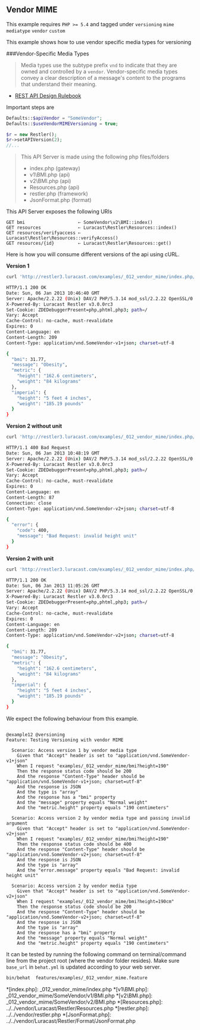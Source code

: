 ## Vendor MIME 

 This example requires `PHP >= 5.4` and tagged under `versioning` `mime` `mediatype` `vendor` `custom`


This example shows how to use vendor specific media types for versioning

###Vendor-Specific Media Types

> Media types use the subtype prefix `vnd` to indicate that they are owned and
> controlled by a `vendor`. Vendor-specific media types convey a clear description
> of a message's content to the programs that understand their meaning.
- [REST API Design Rulebook](http://books.google.com.sg/books?id=eABpzyTcJNIC&lpg=PA40&ots=vxTC21e8JB&dq=vendor%20specific%20media%20types&pg=PA40#v=onepage&q=vendor%20specific%20media%20types&f=false)

Important steps are

```php
Defaults::$apiVendor = "SomeVendor";
Defaults::$useVendorMIMEVersioning = true;

$r = new Restler();
$r->setAPIVersion(2);
//...
```

> This API Server is made using the following php files/folders
> 
> * index.php      (gateway)
> * v1\BMI.php      (api)
> * v2\BMI.php      (api)
> * Resources.php      (api)
> * restler.php      (framework)
> * JsonFormat.php      (format)

This API Server exposes the following URIs

    GET bmi                    ⇠ SomeVendor\v2\BMI::index()
    GET resources              ⇠ Luracast\Restler\Resources::index()
    GET resources/verifyaccess ⇠ Luracast\Restler\Resources::verifyAccess()
    GET resources/{id}         ⇠ Luracast\Restler\Resources::get()


Here is how you will consume different versions of the api using cURL.

**Version 1**

```bash
curl 'http://restler3.luracast.com/examples/_012_vendor_mime/index.php/bmi?height=162.6&weight=84' -H 'Accept: application/vnd.somevendor-v1+json' -i

HTTP/1.1 200 OK
Date: Sun, 06 Jan 2013 10:46:40 GMT
Server: Apache/2.2.22 (Unix) DAV/2 PHP/5.3.14 mod_ssl/2.2.22 OpenSSL/0.9.8o
X-Powered-By: Luracast Restler v3.0.0rc3
Set-Cookie: ZDEDebuggerPresent=php,phtml,php3; path=/
Vary: Accept
Cache-Control: no-cache, must-revalidate
Expires: 0
Content-Language: en
Content-Length: 209
Content-Type: application/vnd.SomeVendor-v1+json; charset=utf-8

{
  "bmi": 31.77,
  "message": "Obesity",
  "metric": {
    "height": "162.6 centimeters",
    "weight": "84 kilograms"
  },
  "imperial": {
    "height": "5 feet 4 inches",
    "weight": "185.19 pounds"
  }
}

```
**Version 2 without unit**
```bash
curl 'http://restler3.luracast.com/examples/_012_vendor_mime/index.php/bmi?height=162.6&weight=84' -H 'Accept: application/vnd.somevendor-v2+json' -i

HTTP/1.1 400 Bad Request
Date: Sun, 06 Jan 2013 10:48:19 GMT
Server: Apache/2.2.22 (Unix) DAV/2 PHP/5.3.14 mod_ssl/2.2.22 OpenSSL/0.9.8o
X-Powered-By: Luracast Restler v3.0.0rc3
Set-Cookie: ZDEDebuggerPresent=php,phtml,php3; path=/
Vary: Accept
Cache-Control: no-cache, must-revalidate
Expires: 0
Content-Language: en
Content-Length: 87
Connection: close
Content-Type: application/vnd.SomeVendor-v2+json; charset=utf-8

{
  "error": {
    "code": 400,
    "message": "Bad Request: invalid height unit"
  }
}

```
**Version 2 with unit**
```bash
curl 'http://restler3.luracast.com/examples/_012_vendor_mime/index.php/bmi?height=1.626meters&weight=84kilograms' -H 'Accept: application/vnd.somevendor-v2+json' -i

HTTP/1.1 200 OK
Date: Sun, 06 Jan 2013 11:05:26 GMT
Server: Apache/2.2.22 (Unix) DAV/2 PHP/5.3.14 mod_ssl/2.2.22 OpenSSL/0.9.8o
X-Powered-By: Luracast Restler v3.0.0rc3
Set-Cookie: ZDEDebuggerPresent=php,phtml,php3; path=/
Vary: Accept
Cache-Control: no-cache, must-revalidate
Expires: 0
Content-Language: en
Content-Length: 209
Content-Type: application/vnd.SomeVendor-v2+json; charset=utf-8

{
  "bmi": 31.77,
  "message": "Obesity",
  "metric": {
    "height": "162.6 centimeters",
    "weight": "84 kilograms"
  },
  "imperial": {
    "height": "5 feet 4 inches",
    "weight": "185.19 pounds"
  }
}

```




We expect the following behaviour from this example.

```gherkin

@example12 @versioning
Feature: Testing Versioning with vendor MIME

  Scenario: Access version 1 by vendor media type
    Given that "Accept" header is set to "application/vnd.SomeVendor-v1+json"
    When I request "examples/_012_vendor_mime/bmi?height=190"
    Then the response status code should be 200
    And the response "Content-Type" header should be "application/vnd.SomeVendor-v1+json; charset=utf-8"
    And the response is JSON
    And the type is "array"
    And the response has a "bmi" property
    And the "message" property equals "Normal weight"
    And the "metric.height" property equals "190 centimeters"

  Scenario: Access version 2 by vendor media type and passing invalid argument
    Given that "Accept" header is set to "application/vnd.SomeVendor-v2+json"
    When I request "examples/_012_vendor_mime/bmi?height=190"
    Then the response status code should be 400
    And the response "Content-Type" header should be "application/vnd.SomeVendor-v2+json; charset=utf-8"
    And the response is JSON
    And the type is "array"
    And the "error.message" property equals "Bad Request: invalid height unit"

  Scenario: Access version 2 by vendor media type
    Given that "Accept" header is set to "application/vnd.SomeVendor-v2+json"
    When I request "examples/_012_vendor_mime/bmi?height=190cm"
    Then the response status code should be 200
    And the response "Content-Type" header should be "application/vnd.SomeVendor-v2+json; charset=utf-8"
    And the response is JSON
    And the type is "array"
    And the response has a "bmi" property
    And the "message" property equals "Normal weight"
    And the "metric.height" property equals "190 centimeters"

```

It can be tested by running the following command on terminal/command line
from the project root (where the vendor folder resides). Make sure `base_url`
in `behat.yml` is updated according to your web server.

```bash
bin/behat  features/examples/_012_vendor_mime.feature
```



*[index.php]: _012_vendor_mime/index.php
*[v1\BMI.php]: _012_vendor_mime/SomeVendor/v1/BMI.php
*[v2\BMI.php]: _012_vendor_mime/SomeVendor/v2/BMI.php
*[Resources.php]: ../../vendor/Luracast/Restler/Resources.php
*[restler.php]: ../../vendor/restler.php
*[JsonFormat.php]: ../../vendor/Luracast/Restler/Format/JsonFormat.php

